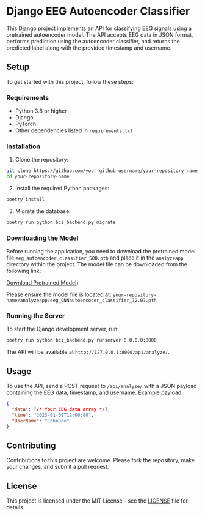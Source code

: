 
# Django EEG Autoencoder Classifier

This Django project implements an API for classifying EEG signals using a pretrained autoencoder model. The API accepts EEG data in JSON format, performs prediction using the autoencoder classifier, and returns the predicted label along with the provided timestamp and username.

## Setup

To get started with this project, follow these steps:

### Requirements

- Python 3.8 or higher
- Django
- PyTorch
- Other dependencies listed in `requirements.txt`

### Installation

1. Clone the repository:

```bash
git clone https://github.com/your-github-username/your-repository-name.git
cd your-repository-name
```

2. Install the required Python packages:

```bash
poetry install
```

3. Migrate the database:

```bash
poetry run python bci_backend.py migrate
```

### Downloading the Model

Before running the application, you need to download the pretrained model file `eeg_autoencoder_classifier_500.pth` and place it in the `analyzeapp` directory within the project. The model file can be downloaded from the following link:

[Download Pretrained Model](https://drive.google.com/drive/u/0/folders/1G6LcJoStDQTNobM6XeEZaKzqI7riyVzF))

Please ensure the model file is located at: `your-repository-name/analyzeapp/eeg_CNNautoencoder_classifier_72.07.pth`

### Running the Server

To start the Django development server, run:

```bash
poetry run python bci_backend.py runserver 0.0.0.0:8000 
```

The API will be available at `http://127.0.0.1:8000/api/analyze/`.

## Usage

To use the API, send a POST request to `/api/analyze/` with a JSON payload containing the EEG data, timestamp, and username. Example payload:

```json
{
  "data": [/* Your EEG data array */],
  "time": "2023-01-01T12:00:00",
  "UserName": "JohnDoe"
}
```

## Contributing

Contributions to this project are welcome. Please fork the repository, make your changes, and submit a pull request.

## License

This project is licensed under the MIT License - see the [LICENSE](LICENSE) file for details.


